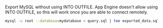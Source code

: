 Export MySQL without using INTO OUTFILE. App Engine doesn't allow using INTO OUTFILE, so this will work once you are able to connect remotely.
```sh
mysql -u root --database=mydatabase < query.sql | tee exported_data.sql
```